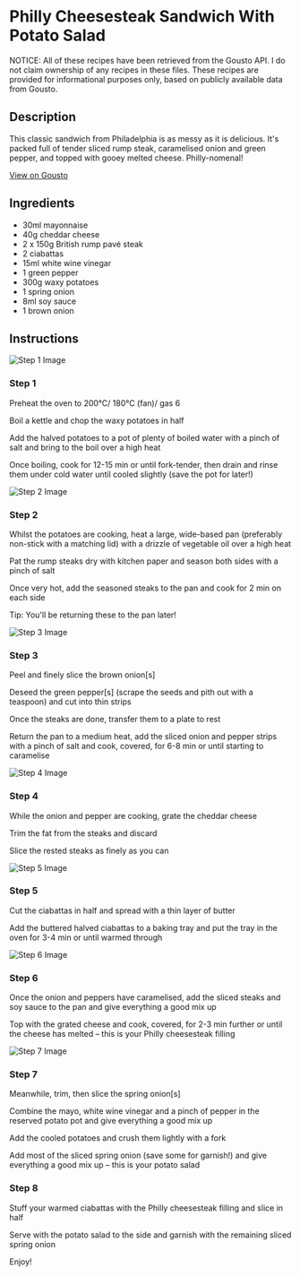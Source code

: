 # Philly Cheesesteak Sandwich With Potato Salad

NOTICE: All of these recipes have been retrieved from the Gousto API. I do not claim ownership of any recipes in these files. These recipes are provided for informational purposes only, based on publicly available data from Gousto.

## Description

This classic sandwich from Philadelphia is as messy as it is delicious. It's packed full of tender sliced rump steak, caramelised onion and green pepper, and topped with gooey melted cheese. Philly-nomenal!

[View on Gousto](https://www.gousto.co.uk/recipes/cookbook/philly-cheesesteak-sandwich-with-potato-salad)

## Ingredients

- 30ml mayonnaise
- 40g cheddar cheese
- 2 x 150g British rump pavé steak
- 2 ciabattas 
- 15ml white wine vinegar
- 1 green pepper
- 300g waxy potatoes
- 1 spring onion
- 8ml soy sauce
- 1 brown onion

## Instructions

![Step 1 Image](https://production-media.gousto.co.uk/cms/recipe-step-image/step-1-1645031100482-x200.jpg)

### Step 1

Preheat the oven to 200°C/ 180°C (fan)/ gas 6

Boil a kettle and chop the waxy potatoes in half

Add the halved potatoes to a pot of plenty of boiled water with a pinch of salt and bring to the boil over a high heat

Once boiling, cook for 12-15 min or until fork-tender, then drain and rinse them under cold water until cooled slightly (save the pot for later!)

![Step 2 Image](https://production-media.gousto.co.uk/cms/recipe-step-image/step-2-1645031105324-x200.jpg)

### Step 2

Whilst the potatoes are cooking, heat a large, wide-based pan (preferably non-stick with a matching lid) with a drizzle of vegetable oil over a high heat

Pat the rump steaks dry with kitchen paper and season both sides with a pinch of salt

Once very hot, add the seasoned steaks to the pan and cook for 2 min on each side

Tip: You'll be returning these to the pan later!

![Step 3 Image](https://production-media.gousto.co.uk/cms/recipe-step-image/step-3-1645031327139-x200.jpg)

### Step 3

Peel and finely slice the brown onion<span class="text-danger">[s]</span>

Deseed the green pepper<span class="text-danger">[s]</span> (scrape the seeds and pith out with a teaspoon) and cut into thin strips

Once the steaks are done, transfer them to a plate to rest

Return the pan to a medium heat, add the sliced onion and pepper strips with a pinch of salt and cook, covered, for 6-8 min or until starting to caramelise

![Step 4 Image](https://production-media.gousto.co.uk/cms/recipe-step-image/step-4-1645031330977-x200.jpg)

### Step 4

While the onion and pepper are cooking, grate the cheddar cheese

Trim the fat from the steaks and discard

Slice the rested steaks as finely as you can

![Step 5 Image](https://production-media.gousto.co.uk/cms/recipe-step-image/step-5-1645031335652-x200.jpg)

### Step 5

Cut the ciabattas in half and spread with a thin layer of butter

Add the buttered halved ciabattas to a baking tray and put the tray in the oven for 3-4 min or until warmed through

![Step 6 Image](https://production-media.gousto.co.uk/cms/recipe-step-image/step-6-1645031340317-x200.jpg)

### Step 6

Once the onion and peppers have caramelised, add the sliced steaks and soy sauce to the pan and give everything a good mix up

Top with the grated cheese and cook, covered, for 2-3 min further or until the cheese has melted – this is your Philly cheesesteak filling

![Step 7 Image](https://production-media.gousto.co.uk/cms/recipe-step-image/step-7-1645031344229-x200.jpg)

### Step 7

Meanwhile, trim, then slice the spring onion<span class="text-danger">[s]</span>

Combine the mayo, white wine vinegar and a pinch of pepper in the reserved potato pot and give everything a good mix up

Add the cooled potatoes and crush them lightly with a fork

Add most of the sliced spring onion (save some for garnish!) and give everything a good mix up – this is your potato salad

### Step 8

Stuff your warmed ciabattas with the Philly cheesesteak filling and slice in half

Serve with the potato salad to the side and garnish with the remaining sliced spring onion

Enjoy!

